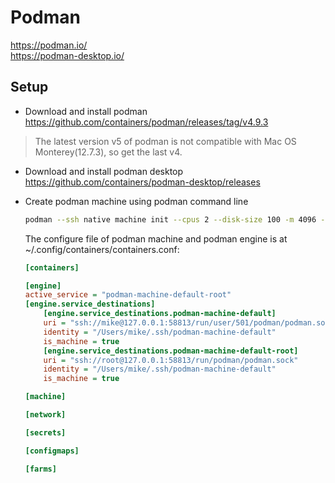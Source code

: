 # Podman
https://podman.io/  
https://podman-desktop.io/  

## Setup

+ Download and install podman  
https://github.com/containers/podman/releases/tag/v4.9.3  

> The latest version v5 of podman is not compatible with Mac OS Monterey(12.7.3), so get the last v4.  

+ Download and install podman desktop  
https://github.com/containers/podman-desktop/releases  

+ Create podman machine using podman command line  

    ```bash
    podman --ssh native machine init --cpus 2 --disk-size 100 -m 4096 --now --rootful  --username mike podman-machine-default --log-level DEBUG
    ```  

    The configure file of podman machine and podman engine is at ~/.config/containers/containers.conf:  

    ```ini
    [containers]

    [engine]
    active_service = "podman-machine-default-root"
    [engine.service_destinations]
        [engine.service_destinations.podman-machine-default]
        uri = "ssh://mike@127.0.0.1:58813/run/user/501/podman/podman.sock"
        identity = "/Users/mike/.ssh/podman-machine-default"
        is_machine = true
        [engine.service_destinations.podman-machine-default-root]
        uri = "ssh://root@127.0.0.1:58813/run/podman/podman.sock"
        identity = "/Users/mike/.ssh/podman-machine-default"
        is_machine = true

    [machine]

    [network]

    [secrets]

    [configmaps]

    [farms]
    ```





